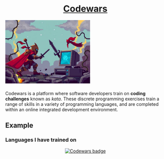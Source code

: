<div>
  <h1 align="center"><a href="https://www.codewars.com/">Codewars</a></h1>
  <img src="./codewars.png" alt="Codewars image" style="max-height: 200px;">
</div>


<p style="margin-top: 20px;">
  Codewars is a platform where software developers train on <strong>coding challenges</strong> known as <em>kata</em>. 
  These discrete programming exercises train a range of skills in a variety of programming languages, 
  and are completed within an online integrated development environment.
</p>


## Example

### Languages I have trained on
<!-- TODO image -->

<p align="center">
  <a href="https://www.codewars.com">
    <img src="https://www.codewars.com/users/sgaleraalq/badges/large" alt="Codewars badge" style="max-height:50px"/>
  </a>
</p>
